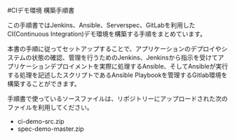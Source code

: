#CIデモ環境 構築手順書

この手順書ではJenkins、Ansible、Serverspec、GitLabを利用したCI(Continuous Integration)デモ環境を構築する手順をまとめています。

本書の手順に従ってセットアップすることで、アプリケーションのデプロイやシステムの状態の確認、管理を行うためのJenkins、Jenkinsから指示を受けてアプリケーションデプロイメントを実際に処理するAnsible、そしてAnsibleが実行する処理を記述したスクリプトであるAnsible Playbookを管理するGitlab環境を構築することができます。

手順書で使っているソースファイルは、リポジトリーにアップロードされた次のファイルを利用してください。

- ci-demo-src.zip
- spec-demo-master.zip